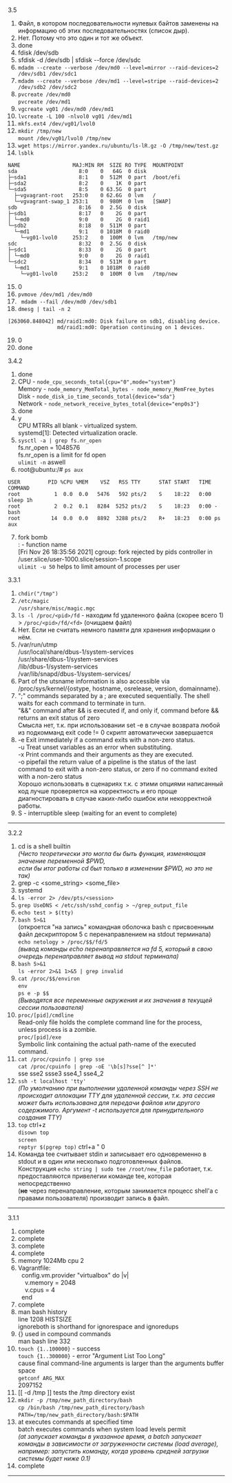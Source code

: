 3.5  
1. Файл, в котором последовательности нулевых байтов заменены на информацию об этих последовательностях (список дыр).  
2. Нет. Потому что это один и тот же объект.  
3. done
4. fdisk /dev/sdb  
5. sfdisk -d /dev/sdb | sfdisk --force /dev/sdc
6. `mdadm --create --verbose /dev/md0 --level=mirror --raid-devices=2 /dev/sdb1 /dev/sdc1`  
7. `mdadm --create --verbose /dev/md1 --level=stripe --raid-devices=2 /dev/sdb2 /dev/sdc2`  
8. `pvcreate /dev/md0`  
`pvcreate /dev/md1`  
9. `vgcreate vg01 /dev/md0 /dev/md1`
10. `lvcreate -L 100 -nlvol0 vg01 /dev/md1`  
11. `mkfs.ext4 /dev/vg01/lvol0`  
12. `mkdir /tmp/new`  
`mount /dev/vg01/lvol0 /tmp/new`  
13. `wget https://mirror.yandex.ru/ubuntu/ls-lR.gz -O /tmp/new/test.gz`
14. `lsblk`  
```
NAME                 MAJ:MIN RM  SIZE RO TYPE  MOUNTPOINT
sda                    8:0    0   64G  0 disk
├─sda1                 8:1    0  512M  0 part  /boot/efi
├─sda2                 8:2    0    1K  0 part
└─sda5                 8:5    0 63.5G  0 part
  ├─vgvagrant-root   253:0    0 62.6G  0 lvm   /
  └─vgvagrant-swap_1 253:1    0  980M  0 lvm   [SWAP]
sdb                    8:16   0  2.5G  0 disk
├─sdb1                 8:17   0    2G  0 part
│ └─md0                9:0    0    2G  0 raid1
└─sdb2                 8:18   0  511M  0 part
  └─md1                9:1    0 1018M  0 raid0
    └─vg01-lvol0     253:2    0  100M  0 lvm   /tmp/new
sdc                    8:32   0  2.5G  0 disk
├─sdc1                 8:33   0    2G  0 part
│ └─md0                9:0    0    2G  0 raid1
└─sdc2                 8:34   0  511M  0 part
  └─md1                9:1    0 1018M  0 raid0
    └─vg01-lvol0     253:2    0  100M  0 lvm   /tmp/new
```
15. 0
16. `pvmove /dev/md1 /dev/md0`  
17. ` mdadm --fail /dev/md0 /dev/sdb1`
18. `dmesg | tail -n 2`  
```
[263060.848042] md/raid1:md0: Disk failure on sdb1, disabling device.
                md/raid1:md0: Operation continuing on 1 devices.
```
19. 0
20. done  


3.4.2  
  
1. done
2. CPU - `node_cpu_seconds_total{cpu="0",mode="system"}`  
Memory - `node_memory_MemTotal_bytes - node_memory_MemFree_bytes`  
Disk - `node_disk_io_time_seconds_total{device="sda"}`  
Network - `node_network_receive_bytes_total{device="enp0s3"}`
3. done
4. y  
CPU MTRRs all blank - virtualized system.  
systemd[1]: Detected virtualization oracle. 
5. `sysctl -a | grep fs.nr_open`  
fs.nr_open = 1048576  
fs.nr_open is a limit for fd open  
`ulimit -n` aswell
6. root@ubuntu:/# `ps aux`  
```
USER         PID %CPU %MEM    VSZ   RSS TTY      STAT START   TIME COMMAND  
root           1  0.0  0.0   5476   592 pts/2    S    18:22   0:00 sleep 1h  
root           2  0.2  0.1   8284  5252 pts/2    S    18:23   0:00 -bash  
root          14  0.0  0.0   8892  3288 pts/2    R+   18:23   0:00 ps aux  
```
7. fork bomb  
: - function name  
\[Fri Nov 26 18:35:56 2021\] cgroup: fork rejected by pids controller in /user.slice/user-1000.slice/session-1.scope  
`ulimit -u 50` helps to limit amount of processes per user

3.3.1  

1. `chdir("/tmp")`  
2. `/etc/magic`  
`/usr/share/misc/magic.mgc`  
3. `ls -l /proc/<pid>/fd` - находим fd удаленного файла (скорее всего 1)  
\> `/proc/<pid>/fd/<fd>` (очищаем файл)  
4. Нет. Если не считать немного памяти для хранения информации о нём.  
5. /var/run/utmp  
/usr/local/share/dbus-1/system-services  
/usr/share/dbus-1/system-services  
/lib/dbus-1/system-services  
/var/lib/snapd/dbus-1/system-services/  
6. Part of the utsname information is also accessible via /proc/sys/kernel/{ostype, hostname, osrelease, version, domainname}.  
7. ";" commands separated by a ; are executed sequentially. The shell waits for each command to terminate in turn.  
"&&" command after && is executed if, and only if, command before && returns an exit status of zero  
Смысла нет, т.к. при использовании set -e в случае возврата любой из подкомманд exit code != 0 скрипт автоматически завершается  
8. -e  Exit immediately if a command exits with a non-zero status.  
-u  Treat unset variables as an error when substituting.  
-x  Print commands and their arguments as they are executed.  
-o pipefail     the return value of a pipeline is the status of the last command to exit with a non-zero status, or zero if no command exited with a non-zero status  
Хорошо использовать в сценариях т.к. с этими опциями написанный код лучше проверяется на корректность и его проще диагностировать в случае каких-либо ошибок или некорректной работы.  
9. S - interruptible sleep (waiting for an event to complete)  

---------------------------------------------------------------------------------------------------
3.2.2  

1. cd is a shell builtin  
*(Чисто теоретически это могла бы быть функция, изменяющая значение переменной $PWD,   
если бы итог работы cd был только в изменении $PWD, но это не так)*
2. grep -c <some_string> <some_file>
3. systemd
4. `ls -error 2> /dev/pts/<session>`
5. `grep UseDNS < /etc/ssh/sshd_config > ~/grep_output_file`
6. `echo test > $(tty)`
7. `bash 5>&1`  
(откроется "на запись" командная оболочка bash с присвоенным файл дескриптором 5 с перенаправлением на stdout терминала)  
`echo netology > /proc/$$/fd/5`  
*(вывод команды echo перенаправляется на fd 5, который в свою очередь перенаправляет вывод на stdout терминала)*
8. `bash 5>&1`  
`ls -error 2>&1 1>&5 | grep invalid`
9. `cat /proc/$$/environ`  
`env`  
`ps e -p $$`  
*(Выводятся все переменные окружения и их значения в текущей сессии пользователя)*
10. `proc/[pid]/cmdline`  
Read-only file holds the complete command line for the process,   
unless process is a zombie.  
`proc/[pid]/exe`  
Symbolic link containing the actual path-name of the executed command.  
11. `cat /proc/cpuinfo | grep sse`  
`cat /proc/cpuinfo | grep -oE '\b[s]?sse[^ ]*'`  
sse sse2 ssse3 sse4_1 sse4_2  
12. `ssh -t localhost 'tty'`  
*(По умолчанию при выполнении удаленной команды через SSH не происходит аллокации TTY для удаленной сессии,
т.к. эта сессия может быть использована для передачи файлов или другого содержимого. Аргумент -t используется для принудительного создания TTY)*
13. `top` ctrl+z  
`disown top`  
`screen`  
`reptyr $(pgrep top)` ctrl+a " 0  
14. Команда tee считывает stdin и записывает его одновременно в stdout и в один или несколько подготовленных файлов.  
Конструкция `echo string | sudo tee /root/new_file` работает, т.к. предоставляются привелегии команде tee, которая непосредственно  
(**не** через перенаправление, которым занимается процесс shell'а с правами пользователя) производит запись в файл.

-----------------------------------------------------------------------------------------------
3.1.1  

1. complete
2. complete
3. complete
4. complete
5. memory 1024Mb cpu 2
6. Vagrantfile:  
&nbsp;&nbsp;config.vm.provider "virtualbox" do |v|  
&nbsp;&nbsp;&nbsp;&nbsp;v.memory = 2048  
&nbsp;&nbsp;&nbsp;&nbsp;v.cpus = 4  
&nbsp;&nbsp;end  
7. complete
8. man bash history  
line 1208 HISTSIZE  
ignoreboth is shorthand for ignorespace and ignoredups  
9. {} used in compound commands  
man bash line 332
10. `touch {1..100000}` - success  
`touch {1..300000}` - error "Argument List Too Long"  
cause final command-line arguments is larger than the arguments buffer space  
`getconf ARG_MAX`  
2097152  
11. [[ -d /tmp ]] tests the /tmp directory exist
12. `mkdir -p /tmp/new_path_directory/bash`  
`cp /bin/bash /tmp/new_path_directory/bash`  
`PATH=/tmp/new_path_directory/bash:$PATH`  
13. at executes commands at specified time  
batch executes commands when system load levels permit  
*(at запускает команды в указанное время,
а batch запускает команды в зависимости от загруженности системы (load average),
например: запустить команду, когда уровень средней загрузки системы будет ниже 0.1)*
14. complete

----------------------------------------------------------------------
